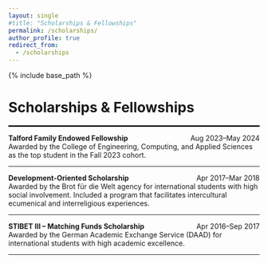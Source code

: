 ```yaml
---
layout: single
#title: "Scholarships & Fellowships"
permalink: /scholarships/
author_profile: true
redirect_from:
  - /scholarships
---
```


{% include base_path %}

  
Scholarships & Fellowships
======

<hr style="border: 1px solid;">

<div style="display: flex; justify-content: space-between;">
  <strong>Talford Family Endowed Fellowship</strong><span>Aug 2023–May 2024</span>
  </div>
Awarded by the College of Engineering, Computing, and Applied Sciences as the top student in the Fall 2023 cohort.
<hr>

<div style="display: flex; justify-content: space-between;">
  <strong> Development-Oriented Scholarship</strong><span>Apr 2017–Mar 2018</span>
  </div>
Awarded by the Brot für die Welt agency for international students with high social involvement. Included a program that facilitates intercultural ecumenical and interreligious experiences.
<hr>


<div style="display: flex; justify-content: space-between;">
  <strong> STIBET III – Matching Funds Scholarship</strong><span>Apr 2016–Sep 2017</span>
  </div>
Awarded by the German Academic Exchange Service (DAAD) for international students with high academic excellence.
<hr>
